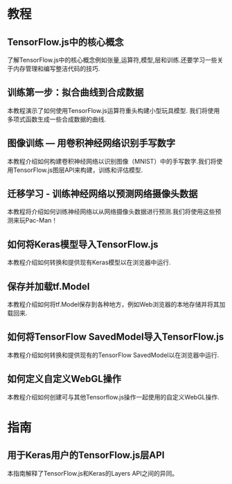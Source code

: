 # 教程
## TensorFlow.js中的核心概念

了解TensorFlow.js中的核心概念例如张量,运算符,模型,层和训练.还要学习一些关于内存管理和编写整洁代码的技巧.

## 训练第一步：拟合曲线到合成数据

本教程演示了如何使用TensorFlow.js运算符重头构建小型玩具模型. 我们将使用多项式函数生成一些合成数据的曲线.

## 图像训练 — 用卷积神经网络识别手写数字

本教程介绍如何构建卷积神经网络以识别图像（MNIST）中的手写数字.我们将使用TensorFlow.js图层API来构建，训练和评估模型.

## 迁移学习 - 训练神经网络以预测网络摄像头数据

本教程将介绍如何训练神经网络以从网络摄像头数据进行预测.我们将使用这些预测来玩Pac-Man！

## 如何将Keras模型导入TensorFlow.js

本教程介绍如何转换和提供现有Keras模型以在浏览器中运行.

## 保存并加载tf.Model

本教程介绍如何将tf.Model保存到各种地方，例如Web浏览器的本地存储并将其加载回来.

## 如何将TensorFlow SavedModel导入TensorFlow.js

本教程介绍如何转换和提供现有的TensorFlow SavedModel以在浏览器中运行.

## 如何定义自定义WebGL操作

本教程介绍如何创建可与其他Tensorflow.js操作一起使用的自定义WebGL操作.

# 指南

## 用于Keras用户的TensorFlow.js层API

本指南解释了TensorFlow.js和Keras的Layers API之间的异同。
